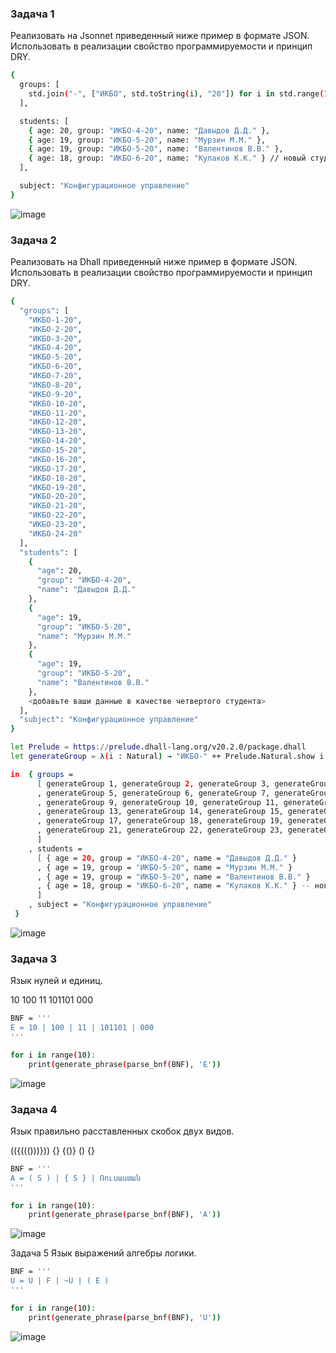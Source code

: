 ### Задача 1
Реализовать на Jsonnet приведенный ниже пример в формате JSON. Использовать в реализации свойство программируемости и принцип DRY.
```bash
{
  groups: [
    std.join("-", ["ИКБО", std.toString(i), "20"]) for i in std.range(1, 24)
  ],

  students: [
    { age: 20, group: "ИКБО-4-20", name: "Давыдов Д.Д." },
    { age: 19, group: "ИКБО-5-20", name: "Мурзин М.М." },
    { age: 19, group: "ИКБО-5-20", name: "Валентинов В.В." },
    { age: 18, group: "ИКБО-6-20", name: "Кулаков К.К." } // новый студент
  ],

  subject: "Конфигурационное управление"
}
```
![image](https://github.com/user-attachments/assets/93f461a8-9366-4e33-b63a-fa020af78f7b)

### Задача 2
Реализовать на Dhall приведенный ниже пример в формате JSON. Использовать в реализации свойство программируемости и принцип DRY.
```bash
{
  "groups": [
    "ИКБО-1-20",
    "ИКБО-2-20",
    "ИКБО-3-20",
    "ИКБО-4-20",
    "ИКБО-5-20",
    "ИКБО-6-20",
    "ИКБО-7-20",
    "ИКБО-8-20",
    "ИКБО-9-20",
    "ИКБО-10-20",
    "ИКБО-11-20",
    "ИКБО-12-20",
    "ИКБО-13-20",
    "ИКБО-14-20",
    "ИКБО-15-20",
    "ИКБО-16-20",
    "ИКБО-17-20",
    "ИКБО-18-20",
    "ИКБО-19-20",
    "ИКБО-20-20",
    "ИКБО-21-20",
    "ИКБО-22-20",
    "ИКБО-23-20",
    "ИКБО-24-20"
  ],
  "students": [
    {
      "age": 20,
      "group": "ИКБО-4-20",
      "name": "Давыдов Д.Д."
    },
    {
      "age": 19,
      "group": "ИКБО-5-20",
      "name": "Мурзин М.М."
    },
    {
      "age": 19,
      "group": "ИКБО-5-20",
      "name": "Валентинов В.В."
    },
    <добавьте ваши данные в качестве четвертого студента>
  ],
  "subject": "Конфигурационное управление"
} 
```

```bash
let Prelude = https://prelude.dhall-lang.org/v20.2.0/package.dhall
let generateGroup = λ(i : Natural) → "ИКБО-" ++ Prelude.Natural.show i ++ "-20"

in  { groups =
      [ generateGroup 1, generateGroup 2, generateGroup 3, generateGroup 4
      , generateGroup 5, generateGroup 6, generateGroup 7, generateGroup 8
      , generateGroup 9, generateGroup 10, generateGroup 11, generateGroup 12
      , generateGroup 13, generateGroup 14, generateGroup 15, generateGroup 16
      , generateGroup 17, generateGroup 18, generateGroup 19, generateGroup 20
      , generateGroup 21, generateGroup 22, generateGroup 23, generateGroup 24
      ]
    , students =
      [ { age = 20, group = "ИКБО-4-20", name = "Давыдов Д.Д." }
      , { age = 19, group = "ИКБО-5-20", name = "Мурзин М.М." }
      , { age = 19, group = "ИКБО-5-20", name = "Валентинов В.В." }
      , { age = 18, group = "ИКБО-6-20", name = "Кулаков К.К." } -- новый студент
      ]
    , subject = "Конфигурационное управление"
 }
```
![image](https://github.com/user-attachments/assets/b575dde6-9ba5-4046-9d3e-0277afadcc62)


### Задача 3
Язык нулей и единиц.

10
100
11
101101
000

```bash
BNF = '''
E = 10 | 100 | 11 | 101101 | 000
'''

for i in range(10):
    print(generate_phrase(parse_bnf(BNF), 'E'))
```
![image](https://github.com/user-attachments/assets/875b711a-210d-44bc-8c04-62b73ff9734c)

### Задача 4
Язык правильно расставленных скобок двух видов.

(({((()))}))
{}
{()}
()
{}

```bash
BNF = '''
A = ( S ) | { S } | Ռուսաստան
'''

for i in range(10):
    print(generate_phrase(parse_bnf(BNF), 'A'))
```
![image](https://github.com/user-attachments/assets/f5f5b2ed-ce28-4f4e-a30d-85201665eb1c)

Задача 5
Язык выражений алгебры логики.
```bash
BNF = '''
U = U | F | ~U | ( E )
'''

for i in range(10):
    print(generate_phrase(parse_bnf(BNF), 'U'))
```
![image](https://github.com/user-attachments/assets/b397ff7f-caf1-447f-8539-76c4a2ed63f9)
